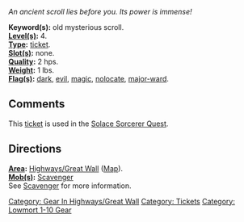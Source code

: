 *An ancient scroll lies before you. Its power is immense!*

**Keyword(s):** old mysterious scroll.  
**[Level(s)](Object_Level "wikilink"):** 4.  
**[Type](:Category:_Object_Types "wikilink"):**
[ticket](:Category:_Tickets "wikilink").  
**[Slot(s)](Object_Slots "wikilink"):** none.  
**[Quality](Object_Quality "wikilink"):** 2 hps.  
**[Weight](Object_Weight "wikilink"):** 1 lbs.  
**[Flag(s)](:Category:_Object_Flags "wikilink"):**
[dark](Dark_Flag "wikilink"), [evil](Evil_Flag "wikilink"),
[magic](Magic_Flag "wikilink"), [nolocate](NoLocate_Flag "wikilink"),
[major-ward](Major_Ward "wikilink").  

## Comments

This [ticket](:Category:_Tickets "wikilink") is used in the [Solace
Sorcerer Quest](Solace_Sorcerer_Quest "wikilink").

## Directions

**[Area](:Category:_Areas "wikilink"):** [Highways/Great
Wall](:Category:_Highways/Great_Wall "wikilink")
([Map](Highways/Great_Wall_Map "wikilink")).  
**[Mob(s)](:Category:_Mobs "wikilink"):**
[Scavenger](Scavenger "wikilink")  
See [Scavenger](Scavenger "wikilink") for more information.

[Category: Gear In Highways/Great
Wall](Category:_Gear_In_Highways/Great_Wall "wikilink") [Category:
Tickets](Category:_Tickets "wikilink") [Category: Lowmort 1-10
Gear](Category:_Lowmort_1-10_Gear "wikilink")
